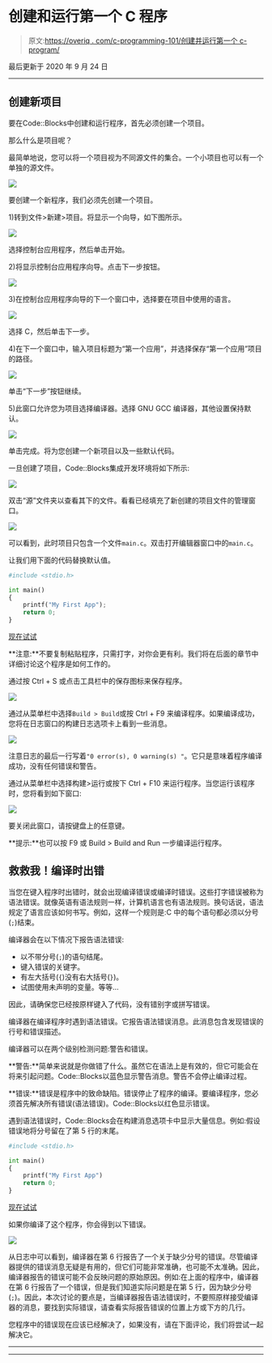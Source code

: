 # 创建和运行第一个 C 程序

> 原文:[https://overiq . com/c-programming-101/创建并运行第一个 c-program/](https://overiq.com/c-programming-101/creating-and-running-the-first-c-program/)

最后更新于 2020 年 9 月 24 日

* * *

## 创建新项目

要在Code::Blocks中创建和运行程序，首先必须创建一个项目。

那么什么是项目呢？

最简单地说，您可以将一个项目视为不同源文件的集合。一个小项目也可以有一个单独的源文件。

![](img/0d14df650f41a7dc2fb171ea870bed67.png)

要创建一个新程序，我们必须先创建一个项目。

1)转到文件>新建>项目。将显示一个向导，如下图所示。

![](img/8918a1dbf85a6b9898a8ed3613d5ef39.png)

选择控制台应用程序，然后单击开始。

2)将显示控制台应用程序向导。点击下一步按钮。

![](img/69848345e30d6315cae9217e5da617a7.png)

3)在控制台应用程序向导的下一个窗口中，选择要在项目中使用的语言。

![](img/eaa194d329390b2eae0f60c472d3a678.png)

选择 C，然后单击下一步。

4)在下一个窗口中，输入项目标题为“第一个应用”，并选择保存“第一个应用”项目的路径。

![](img/1316f9cbbcf14f8dae70608d5c5a9f6d.png)

单击“下一步”按钮继续。

5)此窗口允许您为项目选择编译器。选择 GNU GCC 编译器，其他设置保持默认。

![](img/d14b63ac0a24cfeaff0726494b2ae8b7.png)

单击完成。将为您创建一个新项目以及一些默认代码。

一旦创建了项目，Code::Blocks集成开发环境将如下所示:

![](img/222e519471f3cd6a80b3a228b8f72451.png)

双击“源”文件夹以查看其下的文件。看看已经填充了新创建的项目文件的管理窗口。

![](img/eae07443d3a9765261b71d8ff389795b.png)

可以看到，此时项目只包含一个文件`main.c`。双击打开编辑器窗口中的`main.c`。

让我们用下面的代码替换默认值。

```py
#include <stdio.h>

int main()
{
    printf("My First App");
    return 0;
}

```

[现在试试](https://overiq.com/c-online-compiler/PYl/)

**注意:**不要复制粘贴程序，只需打字，对你会更有利。我们将在后面的章节中详细讨论这个程序是如何工作的。

通过按 Ctrl + S 或点击工具栏中的保存图标来保存程序。

![](img/843096b461c351011094cf5684e6c2d9.png)

通过从菜单栏中选择`Build > Build`或按 Ctrl + F9 来编译程序。如果编译成功，您将在日志窗口的构建日志选项卡上看到一些消息。

![](img/28b3fb0971cde3a9d7a63d03b5eb7798.png)

注意日志的最后一行写着`"0 error(s), 0 warning(s) "`。它只是意味着程序编译成功，没有任何错误和警告。

通过从菜单栏中选择构建>运行或按下 Ctrl + F10 来运行程序。当您运行该程序时，您将看到如下窗口:

![](img/1548a811a52e16d1a00f3e67068dcf87.png)

要关闭此窗口，请按键盘上的任意键。

**提示:**也可以按 F9 或 Build > Build and Run 一步编译运行程序。

## 救救我！编译时出错

当您在键入程序时出错时，就会出现编译错误或编译时错误。这些打字错误被称为语法错误。就像英语有语法规则一样，计算机语言也有语法规则。换句话说，语法规定了语言应该如何书写。例如，这样一个规则是:C 中的每个语句都必须以分号(`;`)结束。

编译器会在以下情况下报告语法错误:

*   以不带分号(`;`)的语句结尾。
*   键入错误的关键字。
*   有左大括号(`{`)没有右大括号(`}`)。
*   试图使用未声明的变量。等等...

因此，请确保您已经按原样键入了代码，没有错别字或拼写错误。

编译器在编译程序时遇到语法错误。它报告语法错误消息。此消息包含发现错误的行号和错误描述。

编译器可以在两个级别检测问题:警告和错误。

**警告:**简单来说就是你做错了什么。虽然它在语法上是有效的，但它可能会在将来引起问题。Code::Blocks以蓝色显示警告消息。警告不会停止编译过程。

**错误:**错误是程序中的致命缺陷。错误停止了程序的编译。要编译程序，您必须首先解决所有错误(语法错误)。Code::Blocks以红色显示错误。

遇到语法错误时，Code::Blocks会在构建消息选项卡中显示大量信息。例如:假设错误地将分号留在了第 5 行的末尾。

```py
#include <stdio.h>

int main()
{
    printf("My First App")
    return 0;
}

```

[现在试试](https://overiq.com/c-online-compiler/PYl/)

如果你编译了这个程序，你会得到以下错误。

![](img/ae3661ae3f087953ba422022c7e7256f.png)

从日志中可以看到，编译器在第 6 行报告了一个关于缺少分号的错误。尽管编译器提供的错误消息无疑是有用的，但它们可能非常准确，也可能不太准确。因此，编译器报告的错误可能不会反映问题的原始原因。例如:在上面的程序中，编译器在第 6 行报告了一个错误，但是我们知道实际问题是在第 5 行，因为缺少分号(`;`)。因此，本次讨论的要点是，当编译器报告语法错误时，不要照原样接受编译器的消息，要找到实际错误，请查看实际报告错误的位置上方或下方的几行。

您程序中的错误现在应该已经解决了，如果没有，请在下面评论，我们将尝试一起解决它。

* * *

* * *